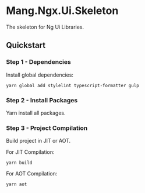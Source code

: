 # Mang.Ngx.Ui.Skeleton
The skeleton for Ng Ui Libraries.

## Quickstart

### Step 1 - Dependencies
Install global dependencies:

```
yarn global add stylelint typescript-formatter gulp
```

### Step 2 - Install Packages
Yarn install all packages.

### Step 3 - Project Compilation
Build project in JIT or AOT.

For JIT Compilation:
``` 
yarn build 
```

For AOT Compilation:
```
yarn aot
```